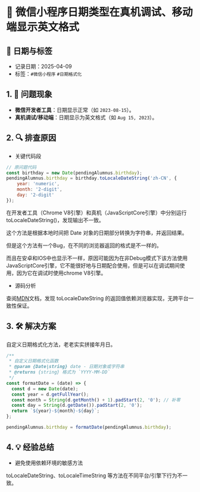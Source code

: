 # 🐛 微信小程序日期类型在真机调试、移动端显示英文格式

## 📅 日期与标签
- 记录日期：2025-04-09
- 标签：`#微信小程序` `#日期格式化`

## 1. 🐞 问题现象
- **微信开发者工具**：日期显示正常（如 `2023-08-15`）。
- **真机调试/移动端**：日期显示为英文格式（如 `Aug 15, 2023`）。

## 2. 🔍 排查原因
- 关键代码段
```javascript
// 原问题代码
const birthday = new Date(pendingAlumnus.birthday);
pendingAlumnus.birthday = birthday.toLocaleDateString('zh-CN', {
    year: 'numeric',
    month: '2-digit',
    day: '2-digit'
});
```
在开发者工具（Chrome V8引擎）和真机（JavaScriptCore引擎）中分别运行 toLocaleDateString()，发现输出不一致。

这个方法是根据本地时间把 Date 对象的日期部分转换为字符串，并返回结果。

但是这个方法有一个Bug，在不同的浏览器返回的格式是不一样的。

而且在安卓和IOS中也显示不一样，原因可能因为在非Debug模式下该方法使用JavaScriptCore引擎，它不能很好地与日期配合使用，但是可以在调试期间使用，因为它在调试时使用chrome V8引擎。

- 源码分析 

查阅[MDN](https://developer.mozilla.org/zh-CN/docs/Web/JavaScript/Reference/Global_Objects/Date/toLocaleDateString)文档，发现 toLocaleDateString 的返回值依赖浏览器实现，无跨平台一致性保证。

## 3. 🛠 解决方案
自定义日期格式化方法，老老实实拼接年月日。
```javascript
/**
 * 自定义日期格式化函数
 * @param {Date|string} date - 日期对象或字符串
 * @returns {string} 格式为 `YYYY-MM-DD`
 */
const formatDate = (date) => {
  const d = new Date(date);
  const year = d.getFullYear();
  const month = String(d.getMonth() + 1).padStart(2, '0'); // 补零
  const day = String(d.getDate()).padStart(2, '0');
  return `${year}-${month}-${day}`;
};

pendingAlumnus.birthday = formatDate(pendingAlumnus.birthday);
```

## 4. 💡 经验总结

- 避免使用依赖环境的敏感方法

toLocaleDateString、toLocaleTimeString 等方法在不同平台/引擎下行为不一致。